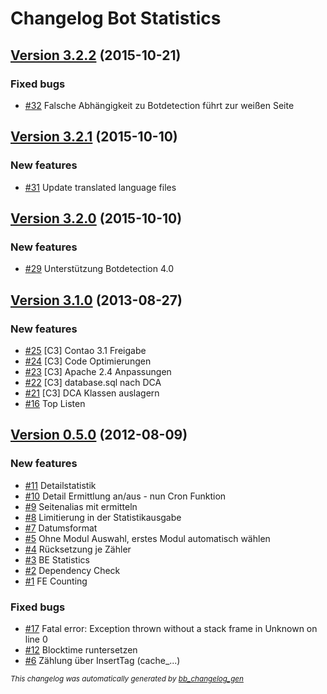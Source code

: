 # Changelog Bot Statistics

## [Version 3.2.2](https://github.com/BugBuster1701/botstatistics/issues?q=milestone%3A%22Version+3.2.2%22+is%3Aclosed) (2015-10-21)

### Fixed bugs

- [\#32](https://github.com/BugBuster1701/botstatistics/issues/32) Falsche Abhängigkeit zu Botdetection führt zur weißen Seite
## [Version 3.2.1](https://github.com/BugBuster1701/botstatistics/issues?q=milestone%3A%22Version+3.2.1%22+is%3Aclosed) (2015-10-10)

### New features

- [\#31](https://github.com/BugBuster1701/botstatistics/issues/31) Update translated language files

## [Version 3.2.0](https://github.com/BugBuster1701/botstatistics/issues?q=milestone%3A%22Version+3.2.0%22+is%3Aclosed) (2015-10-10)

### New features

- [\#29](https://github.com/BugBuster1701/botstatistics/issues/29) Unterstützung Botdetection 4.0

## [Version 3.1.0](https://github.com/BugBuster1701/botstatistics/issues?q=milestone%3A%22Version+3.1.0%22+is%3Aclosed) (2013-08-27)

### New features

- [\#25](https://github.com/BugBuster1701/botstatistics/issues/25) [C3] Contao 3.1 Freigabe
- [\#24](https://github.com/BugBuster1701/botstatistics/issues/24) [C3] Code Optimierungen
- [\#23](https://github.com/BugBuster1701/botstatistics/issues/23) [C3] Apache 2.4 Anpassungen
- [\#22](https://github.com/BugBuster1701/botstatistics/issues/22) [C3] database.sql nach DCA
- [\#21](https://github.com/BugBuster1701/botstatistics/issues/21) [C3] DCA Klassen auslagern
- [\#16](https://github.com/BugBuster1701/botstatistics/issues/16) Top Listen

## [Version 0.5.0](https://github.com/BugBuster1701/botstatistics/issues?q=milestone%3A%22Version+0.5.0%22+is%3Aclosed) (2012-08-09)

### New features

- [\#11](https://github.com/BugBuster1701/botstatistics/issues/11) Detailstatistik
- [\#10](https://github.com/BugBuster1701/botstatistics/issues/10) Detail Ermittlung an/aus - nun Cron Funktion
- [\#9](https://github.com/BugBuster1701/botstatistics/issues/9) Seitenalias mit ermitteln
- [\#8](https://github.com/BugBuster1701/botstatistics/issues/8) Limitierung in der Statistikausgabe
- [\#7](https://github.com/BugBuster1701/botstatistics/issues/7) Datumsformat
- [\#5](https://github.com/BugBuster1701/botstatistics/issues/5) Ohne Modul Auswahl, erstes Modul automatisch wählen
- [\#4](https://github.com/BugBuster1701/botstatistics/issues/4) Rücksetzung je Zähler
- [\#3](https://github.com/BugBuster1701/botstatistics/issues/3) BE Statistics
- [\#2](https://github.com/BugBuster1701/botstatistics/issues/2) Dependency Check
- [\#1](https://github.com/BugBuster1701/botstatistics/issues/1) FE Counting

### Fixed bugs

- [\#17](https://github.com/BugBuster1701/botstatistics/issues/17) Fatal error: Exception thrown without a stack frame in Unknown on line 0
- [\#12](https://github.com/BugBuster1701/botstatistics/issues/12) Blocktime runtersetzen
- [\#6](https://github.com/BugBuster1701/botstatistics/issues/6) Zählung über InsertTag (cache_...)



<sub>*This changelog was automatically generated by [bb_changelog_gen](https://github.com/BugBuster1701/bb_changelog_gen)*</sub>
